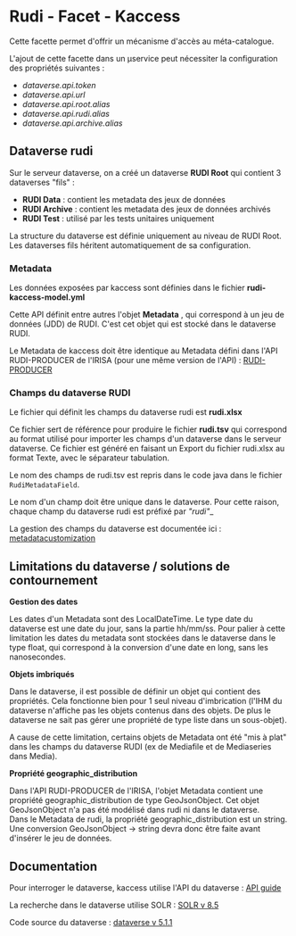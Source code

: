 # Rudi - Facet - Kaccess

Cette facette permet d'offrir un mécanisme d'accès au méta-catalogue.

L'ajout de cette facette dans un µservice peut nécessiter la configuration des propriétés suivantes :

* _dataverse.api.token_
* _dataverse.api.url_
* _dataverse.api.root.alias_
* _dataverse.api.rudi.alias_
* _dataverse.api.archive.alias_

## Dataverse rudi

Sur le serveur dataverse, on a créé un dataverse  __RUDI Root__  qui contient 3 dataverses "fils" :
* **RUDI Data** : contient les metadata des jeux de données
* **RUDI Archive** : contient les metadata des jeux de données archivés
* **RUDI Test** : utilisé par les tests unitaires uniquement

La structure du dataverse est définie uniquement au niveau de RUDI Root. Les dataverses fils héritent automatiquement de sa configuration.

### Metadata
Les données exposées par kaccess sont définies dans le fichier  __rudi-kaccess-model.yml__

Cette API définit entre autres l'objet  __Metadata__ , qui correspond à un jeu de données (JDD) de RUDI.
C'est cet objet qui est stocké dans le dataverse RUDI.

Le Metadata de kaccess doit être identique au Metadata défini dans l'API RUDI-PRODUCER de l'IRISA (pour une même version de l'API) : [RUDI-PRODUCER](https://app.swaggerhub.com/apis/OlivierMartineau/RUDI-PRODUCER)

### Champs du dataverse RUDI
Le fichier qui définit les champs du dataverse rudi est  __rudi.xlsx__

Ce fichier sert de référence pour produire le fichier  __rudi.tsv__  qui correspond au format utilisé pour importer les champs d'un dataverse dans le serveur dataverse.
Ce fichier est généré en faisant un Export du fichier rudi.xlsx au format Texte, avec le séparateur tabulation.

Le nom des champs de rudi.tsv est repris dans le code java dans le fichier  `RudiMetadataField`.

Le nom d'un champ doit être unique dans le dataverse. Pour cette raison, chaque champ du dataverse rudi est préfixé par  __"rudi_"__

La gestion des champs du dataverse est documentée ici : [metadatacustomization](https://guides.dataverse.org/en/latest/admin/metadatacustomization.html) 

## Limitations du dataverse / solutions de contournement

__Gestion des dates__

Les dates d'un Metadata sont des LocalDateTime. Le type date du dataverse est une date du jour, sans la partie hh/mm/ss.
Pour palier à cette limitation les dates du metadata sont stockées dans le dataverse dans le type float, qui correspond à la conversion d'une date en long, sans les nanosecondes. 

__Objets imbriqués__
 
Dans le dataverse, il est possible de définir un objet qui contient des propriétés. Cela fonctionne bien pour 1 seul niveau d'imbrication (l'IHM du dataverse n'affiche pas les objets contenus dans des objets. 
De plus le dataverse ne sait pas gérer une propriété de type liste dans un sous-objet).

A cause de cette limitation, certains objets de Metadata ont été "mis à plat" dans les champs du dataverse RUDI (ex de Mediafile et de Mediaseries dans Media).

__Propriété geographic_distribution__

Dans l'API RUDI-PRODUCER de l'IRISA, l'objet Metadata contient une propriété geographic_distribution de type GeoJsonObject.
Cet objet GeoJsonObject n'a pas été modélisé dans rudi ni dans le dataverse.   
Dans le Metadata de rudi, la propriété geographic_distribution est un string. Une conversion GeoJsonObject -> string devra donc être faite avant d'insérer le jeu de données.

## Documentation

Pour interroger le dataverse, kaccess utilise l'API du dataverse : [API guide](https://guides.dataverse.org/en/5.1/api/index.html)

La recherche dans le dataverse utilise SOLR : [SOLR v 8.5](https://solr.apache.org/guide/8_5/searching.html)

Code source du dataverse : [dataverse v 5.1.1](https://github.com/IQSS/dataverse/releases/tag/v5.1.1)
